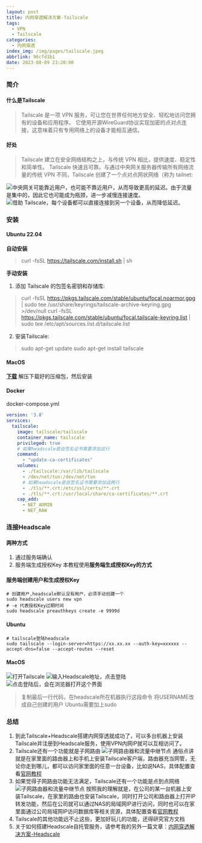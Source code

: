 ```yaml
---
layout: post
title: 内网穿透解决方案-Tailscale
tags:
  - VPN
  - Tailscale
categories:
  - 内网穿透
index_img: /img/pages/tailscale.jpeg
abbrlink: 96cfd1b1
date: 2023-08-09 23:20:00
---
```

### 简介
#### 什么是Tailscale
> Tailscale 是一项 VPN 服务，可让您在世界任何地方安全、轻松地访问您拥有的设备和应用程序。
> 它使用开源WireGuard协议实现加密的点对点连接，这意味着只有专用网络上的设备才能相互通信。
#### 好处
> Tailscale 建立在安全网络结构之上，与传统 VPN 相比，提供速度、稳定性和简单性。
> Tailscale 快速且可靠。与通过中央网关服务器传输所有网络流量的传统 VPN 不同，Tailscale 创建了一个点对点网状网络（称为 tailnet:

![中央网关可能靠近用户，也可能不靠近用户，从而导致更高的延迟。由于流量是集中的，因此它也可能成为瓶颈，进一步减慢连接速度。](../img/pages/tailscale/traditional-vpn.png "中央网关可能靠近用户，也可能不靠近用户，从而导致更高的延迟。由于流量是集中的，因此它也可能成为瓶颈，进一步减慢连接速度。")
![借助 Tailscale，每个设备都可以直接连接到另一个设备，从而降低延迟。](../img/pages/tailscale/tailscale.png "借助 Tailscale，每个设备都可以直接连接到另一个设备，从而降低延迟。")

### 安装
#### Ubuntu 22.04
**自动安装**
> curl -fsSL https://tailscale.com/install.sh | sh
> 
**手动安装**
1. 添加 Tailscale 的包签名密钥和存储库:
> curl -fsSL https://pkgs.tailscale.com/stable/ubuntu/focal.noarmor.gpg | sudo tee /usr/share/keyrings/tailscale-archive-keyring.gpg >/dev/null
> curl -fsSL https://pkgs.tailscale.com/stable/ubuntu/focal.tailscale-keyring.list | sudo tee /etc/apt/sources.list.d/tailscale.list
2. 安装Tailscale:
> sudo apt-get update
> sudo apt-get install tailscale

#### MacOS
**[下载](https://pkgs.tailscale.com/stable/Tailscale-1.46.1-macos.zip)**
解压下载好的压缩包，然后安装

#### Docker
docker-compose.yml
```yaml
version: '3.8'
services:
  tailscale:
    image: tailscale/tailscale
    container_name: tailscale
    privileged: true
    # 如果headscale是自签名证书需要添加这行
    command:
      - "update-ca-certificates"
    volumes:
      - ./tailscale:/var/lib/tailscale
      - /dev/net/tun:/dev/net/tun
      # 如果headscale是自签名证书需要添加这两行
      - ./tls/**.crt:/etc/ssl/certs/**.crt
      - ./tls/**.crt:/usr/local/share/ca-certificates/**.crt
    cap_add:
      - NET_ADMIN
      - NET_RAW
```

### 连接Headscale
#### 两种方式
1. 通过服务端确认
2. 服务端生成授权Key
本教程使用**服务端生成授权Key的方式**
#### 服务端创建用户和生成授权Key
```shell
# 创建用户,headscale默认没有用户，必须手动创建一个
sudo headscale users new vpn
# -e 代表授权Key过期时间
sudo headscale preauthkeys create -e 9999d
```
#### Ubuntu
```shell
# tailscale登陆headscale
sudo tailscale --login-server=https://xx.xx.xx --auth-key=xxxxxx --accept-dns=false --accept-routes --reset
```
#### MacOS
![打开Tailscale](../img/pages/tailscale/tailscale-mac.png)
![输入Headscale地址，点击登陆](../img/pages/tailscale/tailscale-login.png)
![点击登陆后，会在浏览器打开这个界面](../img/pages/tailscale/tailscale-register.png)
> 复制最后一行代码，在headscale所在机器执行这段命令
> 将USERNAME改成自己创建的用户
> Ubuntu需要加上sudo

### 总结
1. 到此Tailscale+Headscale搭建内网穿透就成功了，可以多台机器上安装Tailscale并注册到Headscale服务，使用VPN内网IP就可以互相访问了。
2. Tailscale还有一个功能就是子网路由
   ![子网路由器和流量中继节点](../img/pages/tailscale/subnets.png)
通俗点讲就是在家里面的路由器上和手机上安装Tailscale客户端，路由器充当网管，无论你走到哪儿，都可以访问家里面的任意一台设备，比如说NAS，具体配置查看[官网教程](https://tailscale.com/kb/1019/subnets/)
3. 如果觉得子网路由功能无法满足，Tailscale还有一个功能是点到点网络
   ![子网路由器和流量中继节点](../img/pages/tailscale/snat-subnet-routes-site-to-site.svg)
按照我的理解就是，在公司的某一台机器上安装Tailscale，在家里的路由也安装Tailscale，同时打开公司和路由器上打开IP转发功能，然后在公司就可以通过NAS的局域网IP进行访问，同时也可以在家里面通过公司局域网IP访问数据库等相关资源，具体配置查看[官网教程](https://tailscale.com/kb/1214/site-to-site/)
4. Tailscale的其他功能远不止这些，更加好玩儿的功能，还得研究官方文档
5. 关于如何搭建Headscale自托管服务，请参考我的另外一篇文章：[内网穿透解决方案-Headscale](https://boothua.cn/posts/87cda224.html)
